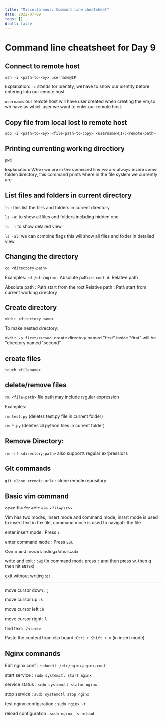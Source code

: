 ```yaml
---
title: "Miscellaneous: Command line cheatsheet"
date: 2022-07-09
tags: []
draft: false
---
```


# Command line cheatsheet for Day 9

## Connect to remote host

`ssh -i <path-to-key> username@IP`

Explanation:
`-i` stands for identity, we have to show our identity before entering into our remote host

`username`: our remote host will have user created when creating the vm,so wh have as which user we want to enter our remote host.

## Copy file from local lost to remote host

`scp -i <path-to-key> <file-path-to-copy> <username>@IP:<remote-path>`

## Printing currenting working directiory

`pwd`

Explanation:
When we are in the command line we are always inside some folder/directory, this command prints where in the file system we currently are

## List files and folders in current directory

`ls` : this list the files and folders in current directory

`ls -a`: to show all files and folders including hidden one

`ls -l` to show detailed view

`ls -al`: we can combine flags this will show all files and folder in detailed view

## Changing the directory

`cd <directory-path>`

Examples:
`cd /etc/nginx` : Absolute path
`cd conf.d`: Relative path

Absolute path : Path start from the root
Relative path : Path start from current working directory

## Create directory

`mkdir <directory_name>`

To make nested directory:

`mkdir -p first/second`: create directory named "first" inside "first" will be "directory named "second"

## create files

`touch <filename>`

## delete/remove files

`rm <file-path>` file path may include regular expression

Examples:

`rm test.py` (deletes test.py file in current folder)

`rm *.py` (deletes all python files in current folder)

## Remove Directory:

`rm -rf <directory-path>` also supports regular exrpressions

## Git commands

`git clone <remote-url>` : clone remote repository

## Basic vim command

open file for edit: `vim <filepath>`

Vim has two modes, insert mode and command mode, insert mode is used to insert text in the file, command mode is used to navigate the file

enter insert mode : Press `i`

enter command mode : Press `ESC`

Command mode bindings/shortcuts

write and exit : `:wq` (In command mode press `:` and then press w, then q then hit `ENTER`)

exit without writing :`q!`

---

move cursor down : `j`

move cursor up : `k`

move cursor left : `h`

move cursor right : `l`

find text: :`/<text>`

Paste the content from clip board :`Ctrl + Shift + v` (in insert mode)

## Nginx commands

Edit nginx.conf : `sudoedit /etc/nginx/nginx.conf`

start service : `sudo systemctl start nginx`

service status : `sudo systemctl status nginx`

stop service : `sudo systemctl stop nginx`

test nginx configuration : `sudo nginx -t`

reload configuration : `sudo nginx -s reload`
